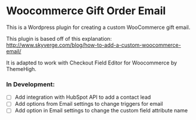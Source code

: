 Woocommerce Gift Order Email
=================================

This is a Wordpress plugin for creating a custom WooCommerce gift email.

This plugin is based off of this explanation: http://www.skyverge.com/blog/how-to-add-a-custom-woocommerce-email/

It is adapted to work with Checkout Field Editor for Woocommerce by ThemeHigh. 

### In Development:

- [ ] Add integration with HubSpot API to add a contact lead
- [ ] Add options from Email settings to change triggers for email
- [ ] Add option in Email settings to change the custom field attribute name
